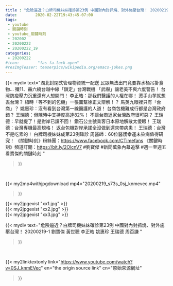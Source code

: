 ```yaml
---
title : "危險逼近？白牌司機妹妹確診第23例 中國對內封抓燒、對外施壓台灣！ 20200219-1 劉寶傑 黃世聰 李正皓 姚惠珍 王瑞德 周百謙 "
date:        2020-02-22T19:43:45-07:00
tags:
 - youtube
 - 關鍵時刻
 - youtube_關鍵時刻
 - 202002
 - 20200222
 - 20200222_19
categories:
 - 20200222
#icon:        "fas fa-lock-open"
#resImgTeaser: teaserpics/wikipedia.org/emacs-jokes.png
---
```


{{< mydiv text="湖北封閉式管理物資統一配送 民眾無法出門竟要靠水桶吊掛食物… 殲11、轟六繞台越中線「鎖定」台灣戰機 「武嚇」讓老美不爽六度警告！ 台灣防疫壓力沉重還有人想開門！ 李正皓：那我們醫護的人權在哪！ 燙手山芋就想丟台灣？ 紐時「等不到的包機」一張圖幫徐正文辯解！？ 馬英九眼裡只有「台商」？ 姚惠珍：沒有看到台灣第一線醫護的人道！ 台商包機難成行都是台灣政府錯？ 王瑞德：但陳時中支持度高達82%！ 不讓台商返家台灣政府很可惡？ 王瑞德：早就提了！是對岸已讀不回！ 鑽石公主號乘客日本原地解散太傻眼！ 王瑞德：台灣專機最高規格！ 返台包機對岸承諾全沒做到還夾帶病患！ 王瑞德：台灣不是吃素的！ 白牌司機妹妹成第23例確診 周醫師：60位醫護幸運未染病值得研究！  《關鍵時刻》粉絲團：https://www.facebook.com/CTimefans 《關鍵時刻》頻道訂閱：https://bit.ly/2OlcnV7  #劉寶傑 #新聞萬象內幕追擊 #週一至週五看寶傑的關鍵時刻 "
>}}
<br>


{{< my2mp4withjpgdownload mp4="20200219_s73s_0sj_knmevec.mp4"
>}}

{{< my2jpgexist "xx1.jpg" >}}<br>
{{< my2jpgexist "xx2.jpg" >}}<br>
{{< my2jpgexist "xx3.jpg" >}}<br>



{{< mydiv text="危險逼近？白牌司機妹妹確診第23例 中國對內封抓燒、對外施壓台灣！ 20200219-1 劉寶傑 黃世聰 李正皓 姚惠珍 王瑞德 周百謙 "
>}}
<br>

{{< my2linktextonly link="https://www.youtube.com/watch?v=0SJ_knmEVec"
en="the origin source link" cn="原始來源網址"
>}}


<br>

